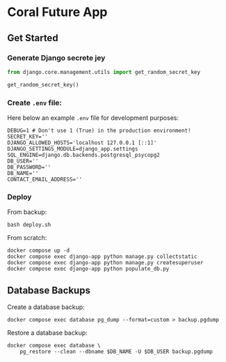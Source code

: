 # Coral Future App

## Get Started

### Generate Django secrete jey

```python
from django.core.management.utils import get_random_secret_key

get_random_secret_key()
```

### Create `.env` file:

Here below an example `.env` file for development purposes:

```commandline
DEBUG=1 # Don't use 1 (True) in the production environment!
SECRET_KEY=''
DJANGO_ALLOWED_HOSTS='localhost 127.0.0.1 [::1]'
DJANGO_SETTINGS_MODULE=django_app.settings
SQL_ENGINE=django.db.backends.postgresql_psycopg2
DB_USER=''
DB_PASSWORD=''
DB_NAME=''
CONTACT_EMAIL_ADDRESS=''
```

### Deploy

From backup:

```commandline
bash deploy.sh
```

From scratch:

```commandline
docker compose up -d
docker compose exec django-app python manage.py collectstatic
docker compose exec django-app python manage.py createsuperuser
docker compose exec django-app python populate_db.py
```


## Database Backups

Create a database backup:

```commandline
docker compose exec database pg_dump --format=custom > backup.pgdump
```

Restore a database backup:

```commandline
docker compose exec database \
    pg_restore --clean --dbname $DB_NAME -U $DB_USER backup.pgdump
```
